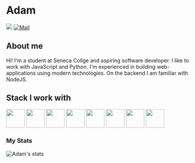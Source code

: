 # Adam

![](https://komarev.com/ghpvc/?username=adam20058&color=blue)
[![Mail](https://img.shields.io/badge/-adamjemal93@gmail.com-gray?style=flat-square&logo=gmail&logoColor=red&link=)](mailto:adamjemal93@gmail.com)

## About me

Hi! I'm a student at Seneca Collge and aspiring software developer. I like to work with JavaScript and Python. I'm experienced in building web-applications using modern technologies. On the backend I am familiar with NodeJS.

## Stack I work with

<code><img height="50" src="https://www.vectorlogo.zone/logos/w3_html5/w3_html5-ar21.svg"></code>
<code><img height="50" src="https://www.vectorlogo.zone/logos/getbootstrap/getbootstrap-ar21.svg"></code>
<code><img height="50" src="https://www.vectorlogo.zone/logos/javascript/javascript-horizontal.svg"></code>
<code><img height="50" src="https://www.vectorlogo.zone/logos/python/python-ar21.svg"></code>
<code><img height="50" src="https://www.vectorlogo.zone/logos/github/github-ar21.svg"></code>
<code><img height="50" src="https://www.vectorlogo.zone/logos/git-scm/git-scm-ar21.svg"></code>
<code><img height="50" src="https://www.vectorlogo.zone/logos/linux/linux-ar21.svg"></code>
<code><img height="50" src="https://www.vectorlogo.zone/logos/gnu_bash/gnu_bash-ar21.svg"></code>

### My Stats

![Adam's stats](https://github-readme-stats.vercel.app/api?username=adam20058&show_icons=true)
